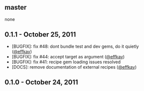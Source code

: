 ## master

none

## 0.1.1 - October 25, 2011

* [BUGFIX]: fix #48: dont bundle test and dev gems, do it quietly ([@effkay][])
* [BUGFIX]: fix #44: accept target as argument ([@effkay][])
* [BUGFIX]: fix #41: recipe gem loading issues resolved
* [DOCS]: remove documentation of external recipes ([@effkay][])

## 0.1.0 - October 24, 2011

[@effkay]: https://github.com/effkay
